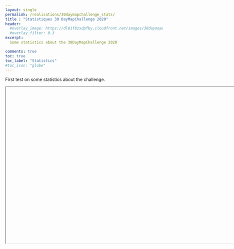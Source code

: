 ```yaml
---
layout: single
permalink: /realisations/30daymapchallenge_stats/  
title : "Statistiques 30 DayMapChallenge 2020"   
header:
  #overlay_image: https://dl01fbzxdpfby.cloudfront.net/images/30daymapchallenge/map_challenge_themes_2020_ac.webp
  #overlay_filter: 0.3
excerpt:
  Some statistics about the 30DayMapChallenge 2020

comments: true
toc: true
toc_label: "Statistics"
#toc_icon: "globe"
---
```

First test on some statistics about the challenge.

<iframe id="inlineFrameExample"
    title="Inline Frame Example"
    width="800"
    height="500"
    src="C:/Users/Aurelien/Documents/GitHub/aurelienchaumet.github.io/_pages/realisations/export1.html">
</iframe>

